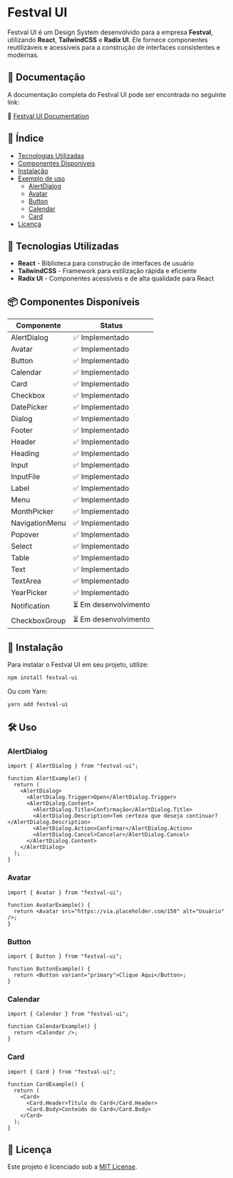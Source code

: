 # Festval UI

Festval UI é um Design System desenvolvido para a empresa **Festval**, utilizando **React**, **TailwindCSS** e **Radix UI**. Ele fornece componentes reutilizáveis e acessíveis para a construção de interfaces consistentes e modernas.

## 📖 Documentação

A documentação completa do Festval UI pode ser encontrada no seguinte link:

🔗 [Festval UI Documentation](https://superfestval.github.io/festval-ui/)

## 📌 Índice

- [Tecnologias Utilizadas](#-tecnologias-utilizadas)
- [Componentes Disponíveis](#-componentes-disponíveis)
- [Instalação](#-instalação)
- [Exemplo de uso](#-uso)
  - [AlertDialog](#-AlertDialog)
  - [Avatar](#-Avatar)
  - [Button](#-Button)
  - [Calendar](#-Calendar)
  - [Card](#-Card)
- [Licença](#-licença)

## 🚀 Tecnologias Utilizadas

- **React** - Biblioteca para construção de interfaces de usuário
- **TailwindCSS** - Framework para estilização rápida e eficiente
- **Radix UI** - Componentes acessíveis e de alta qualidade para React

## 📦 Componentes Disponíveis

| Componente     | Status               |
| -------------- | -------------------- |
| AlertDialog    | ✅ Implementado       |
| Avatar         | ✅ Implementado       |
| Button         | ✅ Implementado       |
| Calendar       | ✅ Implementado       |
| Card           | ✅ Implementado       |
| Checkbox       | ✅ Implementado       |
| DatePicker     | ✅ Implementado       |
| Dialog         | ✅ Implementado       |
| Footer         | ✅ Implementado       |
| Header         | ✅ Implementado       |
| Heading        | ✅ Implementado       |
| Input          | ✅ Implementado       |
| InputFile      | ✅ Implementado       |
| Label          | ✅ Implementado       |
| Menu           | ✅ Implementado       |
| MonthPicker    | ✅ Implementado       |
| NavigationMenu | ✅ Implementado       |
| Popover        | ✅ Implementado       |
| Select         | ✅ Implementado       |
| Table          | ✅ Implementado       |
| Text           | ✅ Implementado       |
| TextArea       | ✅ Implementado       |
| YearPicker     | ✅ Implementado       |
| Notification   | ⏳ Em desenvolvimento |
| CheckboxGroup  | ⏳ Em desenvolvimento |

## 📌 Instalação

Para instalar o Festval UI em seu projeto, utilize:

```sh
npm install festval-ui
```

Ou com Yarn:

```sh
yarn add festval-ui
```

## 🛠️ Uso

### AlertDialog

```tsx
import { AlertDialog } from "festval-ui";

function AlertExample() {
  return (
    <AlertDialog>
      <AlertDialog.Trigger>Open</AlertDialog.Trigger>
      <AlertDialog.Content>
        <AlertDialog.Title>Confirmação</AlertDialog.Title>
        <AlertDialog.Description>Tem certeza que deseja continuar?</AlertDialog.Description>
        <AlertDialog.Action>Confirmar</AlertDialog.Action>
        <AlertDialog.Cancel>Cancelar</AlertDialog.Cancel>
      </AlertDialog.Content>
    </AlertDialog>
  );
}
```

### Avatar

```tsx
import { Avatar } from "festval-ui";

function AvatarExample() {
  return <Avatar src="https://via.placeholder.com/150" alt="Usuário" />;
}
```

### Button

```tsx
import { Button } from "festval-ui";

function ButtonExample() {
  return <Button variant="primary">Clique Aqui</Button>;
}
```

### Calendar

```tsx
import { Calendar } from "festval-ui";

function CalendarExample() {
  return <Calendar />;
}
```

### Card

```tsx
import { Card } from "festval-ui";

function CardExample() {
  return (
    <Card>
      <Card.Header>Título do Card</Card.Header>
      <Card.Body>Conteúdo do Card</Card.Body>
    </Card>
  );
}
```

## 📄 Licença

Este projeto é licenciado sob a [MIT License](LICENSE).

